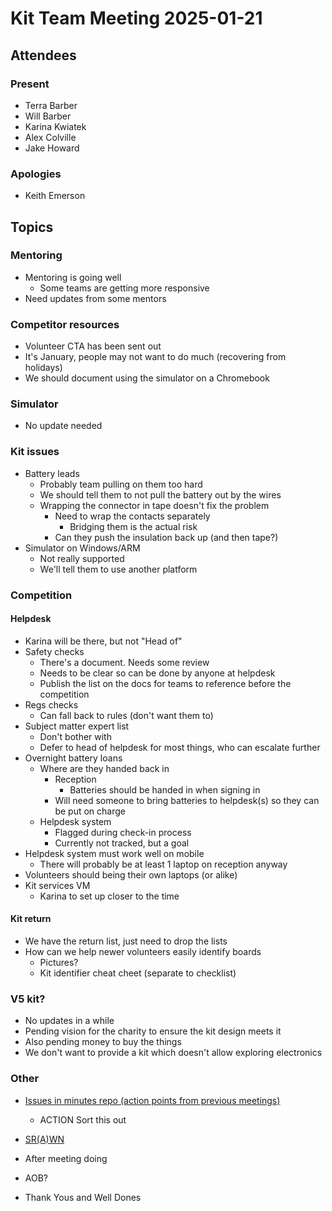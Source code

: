 # Kit Team Meeting 2025-01-21

## Attendees

### Present

- Terra Barber
- Will Barber
- Karina Kwiatek
- Alex Colville
- Jake Howard

### Apologies

- Keith Emerson

## Topics

### Mentoring

- Mentoring is going well
    - Some teams are getting more responsive
- Need updates from some mentors

### Competitor resources

- Volunteer CTA has been sent out
- It's January, people may not want to do much (recovering from holidays)
- We should document using the simulator on a Chromebook

### Simulator

- No update needed

### Kit issues

- Battery leads
    - Probably team pulling on them too hard
    - We should tell them to not pull the battery out by the wires
    - Wrapping the connector in tape doesn't fix the problem
        - Need to wrap the contacts separately
            - Bridging them is the actual risk
        - Can they push the insulation back up (and then tape?)
- Simulator on Windows/ARM
    - Not really supported
    - We'll tell them to use another platform

### Competition

#### Helpdesk

- Karina will be there, but not "Head of"
- Safety checks
    - There's a document. Needs some review
    - Needs to be clear so can be done by anyone at helpdesk
    - Publish the list on the docs for teams to reference before the competition
- Regs checks
    - Can fall back to rules (don't want them to)
- Subject matter expert list
    - Don't bother with
    - Defer to head of helpdesk for most things, who can escalate further
- Overnight battery loans
    - Where are they handed back in
        - Reception
            - Batteries should be handed in when signing in
        - Will need someone to bring batteries to helpdesk(s) so they can be put on charge
    - Helpdesk system
        - Flagged during check-in process
        - Currently not tracked, but a goal
- Helpdesk system must work well on mobile
    - There will probably be at least 1 laptop on reception anyway
- Volunteers should being their own laptops (or alike)
- Kit services VM
    - Karina to set up closer to the time

#### Kit return

- We have the return list, just need to drop the lists
- How can we help newer volunteers easily identify boards
    - Pictures?
    - Kit identifier cheat cheet (separate to checklist)

### V5 kit?

- No updates in a while
- Pending vision for the charity to ensure the kit design meets it
- Also pending money to buy the things
- We don't want to provide a kit which doesn't allow exploring electronics

### Other

- [Issues in minutes repo (action points from previous meetings)](https://github.com/srobo/kit-team-minutes/issues)
    - ACTION Sort this out
- [SR(A)WN](https://github.com/srobo/srawn/issues)
- After meeting doing
- AOB?
    
- Thank Yous and Well Dones

